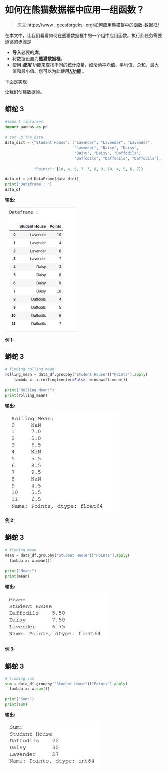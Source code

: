 # 如何在熊猫数据框中应用一组函数？

> 原文:[https://www . geesforgeks . org/如何应用熊猫群中的函数-数据框/](https://www.geeksforgeeks.org/how-to-apply-functions-in-a-group-in-a-pandas-dataframe/)

在本文中，让我们看看如何在熊猫数据框中的一个组中应用函数。执行此任务需要遵循的步骤是–

*   **导入**必要的**库**。
*   将数据设置为**熊猫数据框**。
*   使用 ***应用*** 功能来查找不同的统计度量，如滚动平均值、平均值、总和、最大值和最小值。您可以为此使用[**λ功能**](https://www.geeksforgeeks.org/python-lambda-anonymous-functions-filter-map-reduce/) 。

下面是实现-

让我们创建数据帧。

## 蟒蛇 3

```py
#import libraries
import pandas as pd

# set up the data
data_dict = {"Student House": ["Lavender", "Lavender", "Lavender",
                               "Lavender", "Daisy", "Daisy", 
                               "Daisy", "Daisy", "Daffodils", 
                               "Daffodils", "Daffodils", "Daffodils"],

             "Points": [10, 4, 6, 7, 3, 8, 9, 10, 4, 5, 6, 7]}

data_df = pd.DataFrame(data_dict)
print("Dataframe : ")
data_df
```

**输出:**

![](img/9669d9d92311e570d2c9cb7aae9695c4.png)

**例 1:**

## 蟒蛇 3

```py
# finding rolling mean
rolling_mean = data_df.groupby("Student House")["Points"].apply(
    lambda x: x.rolling(center=False, window=2).mean())

print("Rolling Mean:")
print(rolling_mean)
```

**输出:**

![](img/7ec21d7c8c89785a84b0e7d194b65dac.png)

**例 2:**

## 蟒蛇 3

```py
# finding mean
mean = data_df.groupby("Student House")["Points"].apply(
  lambda x: x.mean())

print("Mean:")
print(mean)
```

**输出:**

![](img/7e7bf20d28510a2dfe65b6e319da6a89.png)

**例 3:**

## 蟒蛇 3

```py
# finding sum
sum = data_df.groupby("Student House")["Points"].apply(
  lambda x: x.sum())

print("Sum:")
print(sum)
```

**输出:**

![](img/81d31610803fcf9fed4104e7cc25e6da.png)